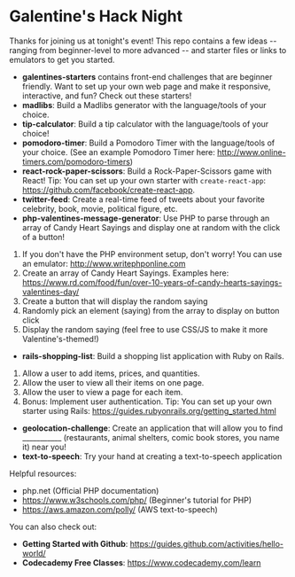 # Galentine's Hack Night
Thanks for joining us at tonight's event!
This repo contains a few ideas -- ranging from beginner-level to more advanced -- and starter files or links to emulators to get you started.

* **galentines-starters** contains front-end challenges that are beginner friendly. Want to set up your own web page and make it responsive, interactive, and fun? Check out these starters!
* **madlibs**: Build a Madlibs generator with the language/tools of your choice.
* **tip-calculator**: Build a tip calculator with the language/tools of your choice!
* **pomodoro-timer**: Build a Pomodoro Timer with the language/tools of your choice. (See an example Pomodoro Timer here: http://www.online-timers.com/pomodoro-timers)
* **react-rock-paper-scissors**: Build a Rock-Paper-Scissors game with React! Tip: You can set up your own starter with `create-react-app`: https://github.com/facebook/create-react-app.
* **twitter-feed**: Create a real-time feed of tweets about your favorite celebrity, book, movie, political figure, etc.
* **php-valentines-message-generator**: Use PHP to parse through an array of Candy Heart Sayings and display one at random with the click of a button!
1) If you don't have the PHP environment setup, don't worry! You can use an emulator: http://www.writephponline.com
2) Create an array of Candy Heart Sayings. Examples here: https://www.rd.com/food/fun/over-10-years-of-candy-hearts-sayings-valentines-day/
3) Create a button that will display the random saying
4) Randomly pick an element (saying) from the array to display on button click
5) Display the random saying (feel free to use CSS/JS to make it more Valentine's-themed!)
* **rails-shopping-list**: Build a shopping list application with Ruby on Rails.
1) Allow a user to add items, prices, and quantities.
2) Allow the user to view all their items on one page.
3) Allow the user to view a page for each item.
4) Bonus: Implement user authentication. Tip: You can set up your own starter using Rails: https://guides.rubyonrails.org/getting_started.html
* **geolocation-challenge**: Create an application that will allow you to find ___________ (restaurants, animal shelters, comic book stores, you name it) near you!
* **text-to-speech**: Try your hand at creating a text-to-speech application

Helpful resources:
* php.net (Official PHP documentation)
* https://www.w3schools.com/php/ (Beginner's tutorial for PHP)
* https://aws.amazon.com/polly/ (AWS text-to-speech)

You can also check out:
* **Getting Started with Github**: https://guides.github.com/activities/hello-world/
* **Codecademy Free Classes**: https://www.codecademy.com/learn



